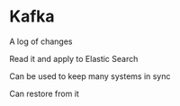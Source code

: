 # Kafka

A log of changes

Read it and apply to Elastic Search

Can be used to keep many systems in sync

Can restore from it
